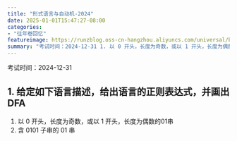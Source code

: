 ```yaml
---
title: "形式语言与自动机-2024"
date: 2025-01-01T15:47:27-08:00
categories: 
- "往年卷回忆"
featureimage: https://runzblog.oss-cn-hangzhou.aliyuncs.com/universal/background1.jpg
summary: "考试时间：2024-12-31 1. 以 0 开头，长度为奇数，或以 1 开头，长度为偶数的01串 2. 含 0101 子串的 01 串"
---
```


考试时间：2024-12-31

## 1. 给定如下语言描述，给出语言的正则表达式，并画出 DFA
1. 以 0 开头，长度为奇数，或以 1 开头，长度为偶数的01串
2. 含 0101 子串的 01 串

